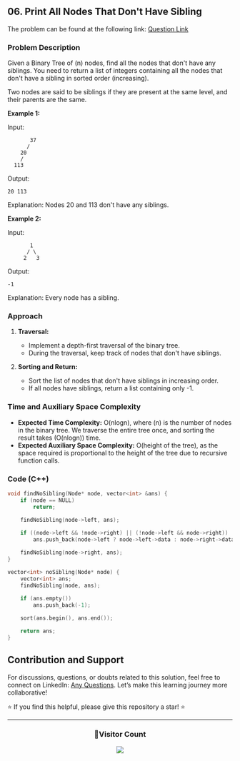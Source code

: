 ## 06. Print All Nodes That Don't Have Sibling

The problem can be found at the following link: [Question Link](https://www.geeksforgeeks.org/problems/print-all-nodes-that-dont-have-sibling/1)

### Problem Description

Given a Binary Tree of \(n\) nodes, find all the nodes that don't have any siblings. You need to return a list of integers containing all the nodes that don't have a sibling in sorted order (increasing).

Two nodes are said to be siblings if they are present at the same level, and their parents are the same.

**Example 1:**

Input:
```
       37
      /   
    20
    /     
  113 
```
Output: 
```
20 113
```
Explanation: 
Nodes 20 and 113 don't have any siblings.

**Example 2:**

Input:
```
       1
      / \
     2   3 
```
Output: 
```
-1
```
Explanation: 
Every node has a sibling.

### Approach

1. **Traversal:**
   - Implement a depth-first traversal of the binary tree.
   - During the traversal, keep track of nodes that don't have siblings.

2. **Sorting and Return:**
   - Sort the list of nodes that don't have siblings in increasing order.
   - If all nodes have siblings, return a list containing only -1.

### Time and Auxiliary Space Complexity

- **Expected Time Complexity:** O(nlogn), where \(n\) is the number of nodes in the binary tree. We traverse the entire tree once, and sorting the result takes \(O(nlogn)\) time.
- **Expected Auxiliary Space Complexity:** O(height of the tree), as the space required is proportional to the height of the tree due to recursive function calls.

### Code (C++)

```cpp
void findNoSibling(Node* node, vector<int> &ans) {
    if (node == NULL)
        return;

    findNoSibling(node->left, ans);
    
    if ((node->left && !node->right) || (!node->left && node->right))
        ans.push_back(node->left ? node->left->data : node->right->data);

    findNoSibling(node->right, ans);
}

vector<int> noSibling(Node* node) {
    vector<int> ans;
    findNoSibling(node, ans);
    
    if (ans.empty())
        ans.push_back(-1);

    sort(ans.begin(), ans.end());

    return ans;
}
```

## Contribution and Support

For discussions, questions, or doubts related to this solution, feel free to connect on LinkedIn: [Any Questions](https://www.linkedin.com/in/het-patel-8b110525a/). Let’s make this learning journey more collaborative!

⭐ If you find this helpful, please give this repository a star! ⭐

---

<div align="center">
  <h3><b>📍Visitor Count</b></h3>
</div>

<p align="center">
  <img src="https://profile-counter.glitch.me/Hunterdii/count.svg" />
</p>
